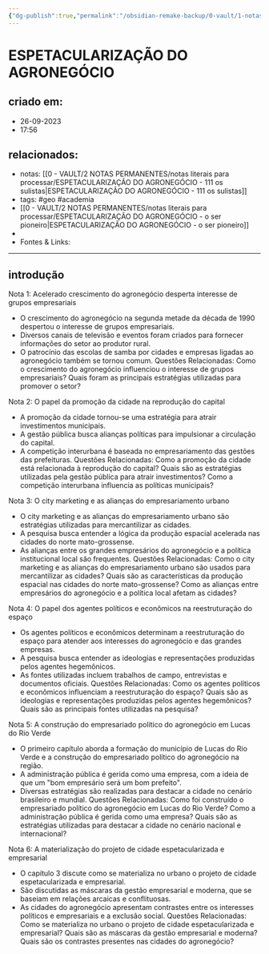 ```yaml
---
{"dg-publish":true,"permalink":"/obsidian-remake-backup/0-vault/1-notas-literais/psicogeografia/espetacularizacao-do-agronegocio/","tags":["geo","academia"],"dgHomeLink":true,"dgShowLocalGraph":true,"dgShowFileTree":true,"dgEnableSearch":true,"noteIcon":""}
---
```


# ESPETACULARIZAÇÃO DO AGRONEGÓCIO

## criado em: 
- 26-09-2023
- 17:56
## relacionados:
- notas: [[0 - VAULT/2 NOTAS PERMANENTES/notas literais para processar/ESPETACULARIZAÇÃO DO AGRONEGÓCIO - 111 os sulistas\|ESPETACULARIZAÇÃO DO AGRONEGÓCIO - 111 os sulistas]]
- tags: #geo #academia 
- [[0 - VAULT/2 NOTAS PERMANENTES/notas literais para processar/ESPETACULARIZAÇÃO DO AGRONEGÓCIO - o ser pioneiro\|ESPETACULARIZAÇÃO DO AGRONEGÓCIO - o ser pioneiro]]
- 
- Fontes & Links: 
---

## introdução

Nota 1: Acelerado crescimento do agronegócio desperta interesse de grupos empresariais
- O crescimento do agronegócio na segunda metade da década de 1990 despertou o interesse de grupos empresariais.
- Diversos canais de televisão e eventos foram criados para fornecer informações do setor ao produtor rural.
- O patrocínio das escolas de samba por cidades e empresas ligadas ao agronegócio também se tornou comum.
Questões Relacionadas: Como o crescimento do agronegócio influenciou o interesse de grupos empresariais? Quais foram as principais estratégias utilizadas para promover o setor?

Nota 2: O papel da promoção da cidade na reprodução do capital
- A promoção da cidade tornou-se uma estratégia para atrair investimentos municipais.
- A gestão pública busca alianças políticas para impulsionar a circulação do capital.
- A competição interurbana é baseada no empresariamento das gestões das prefeituras.
Questões Relacionadas: Como a promoção da cidade está relacionada à reprodução do capital? Quais são as estratégias utilizadas pela gestão pública para atrair investimentos? Como a competição interurbana influencia as políticas municipais?

Nota 3: O city marketing e as alianças do empresariamento urbano
- O city marketing e as alianças do empresariamento urbano são estratégias utilizadas para mercantilizar as cidades.
- A pesquisa busca entender a lógica da produção espacial acelerada nas cidades do norte mato-grossense.
- As alianças entre os grandes empresários do agronegócio e a política institucional local são frequentes.
Questões Relacionadas: Como o city marketing e as alianças do empresariamento urbano são usados para mercantilizar as cidades? Quais são as características da produção espacial nas cidades do norte mato-grossense? Como as alianças entre empresários do agronegócio e a política local afetam as cidades?

Nota 4: O papel dos agentes políticos e econômicos na reestruturação do espaço
- Os agentes políticos e econômicos determinam a reestruturação do espaço para atender aos interesses do agronegócio e das grandes empresas.
- A pesquisa busca entender as ideologias e representações produzidas pelos agentes hegemônicos.
- As fontes utilizadas incluem trabalhos de campo, entrevistas e documentos oficiais.
Questões Relacionadas: Como os agentes políticos e econômicos influenciam a reestruturação do espaço? Quais são as ideologias e representações produzidas pelos agentes hegemônicos? Quais são as principais fontes utilizadas na pesquisa?

Nota 5: A construção do empresariado político do agronegócio em Lucas do Rio Verde
- O primeiro capítulo aborda a formação do município de Lucas do Rio Verde e a construção do empresariado político do agronegócio na região.
- A administração pública é gerida como uma empresa, com a ideia de que um "bom empresário será um bom prefeito".
- Diversas estratégias são realizadas para destacar a cidade no cenário brasileiro e mundial.
Questões Relacionadas: Como foi construído o empresariado político do agronegócio em Lucas do Rio Verde? Como a administração pública é gerida como uma empresa? Quais são as estratégias utilizadas para destacar a cidade no cenário nacional e internacional?

Nota 6: A materialização do projeto de cidade espetacularizada e empresarial
- O capítulo 3 discute como se materializa no urbano o projeto de cidade espetacularizada e empresarial.
- São discutidas as máscaras da gestão empresarial e moderna, que se baseiam em relações arcaicas e conflituosas.
- As cidades do agronegócio apresentam contrastes entre os interesses políticos e empresariais e a exclusão social.
Questões Relacionadas: Como se materializa no urbano o projeto de cidade espetacularizada e empresarial? Quais são as máscaras da gestão empresarial e moderna? Quais são os contrastes presentes nas cidades do agronegócio?